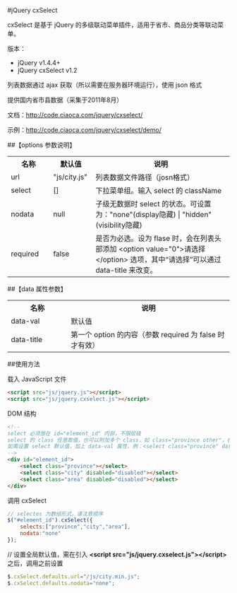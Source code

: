 #jQuery cxSelect

cxSelect 是基于 jQuery 的多级联动菜单插件，适用于省市、商品分类等联动菜单。

版本：

* jQuery v1.4.4+
* jQuery cxSelect v1.2

列表数据通过 ajax 获取（所以需要在服务器环境运行），使用 json 格式

提供国内省市县数据（采集于2011年8月）

文档：http://code.ciaoca.com/jquery/cxselect/

示例：http://code.ciaoca.com/jquery/cxselect/demo/

##【options 参数说明】
<table>
    <tr>
        <th width="80">名称</th>
        <th width="80">默认值</th>
        <th>说明</th>
    </tr>
    <tr>
        <td>url</td>
        <td>"js/city.js"</td>
        <td>列表数据文件路径（josn格式）</td>
    </tr>
    <tr>
        <td>select</td>
        <td>[]</td>
        <td>下拉菜单组。输入 select 的 className</td>
    </tr>
    <tr>
        <td>nodata</td>
        <td>null</td>
        <td>子级无数据时 select 的状态。可设置为："none"(display隐藏) | "hidden"(visibility隐藏)</td>
    </tr>
    <tr>
        <td>required</td>
        <td>false</td>
        <td>是否为必选。设为 flase 时，会在列表头部添加 &lt;option value="0"&gt;请选择&lt;/option&gt; 选项，其中“请选择”可以通过 data-title 来改变。</td>
    </tr>
</table>

##【data 属性参数】
<table>
    <tr>
        <th width="120">名称</th>
        <th>说明</th>
    </tr>
    <tr>
        <td>data-val</td>
        <td>默认值</td>
    </tr>
    <tr>
        <td>data-title</td>
        <td>第一个 option 的内容（参数 required 为 false 时才有效）</td>
    </tr>
</table>

##使用方法

载入 JavaScript 文件
```html
<script src="js/jquery.js"></script> 
<script src="js/jquery.cxselect.js"></script>
```

DOM 结构
```html
<!--
select 必须放在 id="element_id" 内部，不限层级 
select 的 class 任意取值，也可以附加多个 class，如 class="province other"，在调用时 selectes 只需要输入其中一个即可，但是不能重复
如需设置 select 默认值，加上 data-val 属性，例：<select class="province" data-val="浙江"></select>
-->
<div id="element_id">
    <select class="province"></select>
    <select class="city" disabled="disabled"></select>
    <select class="area" disabled="disabled"></select>
</div>
```

调用 cxSelect
``` javascript
// selectes 为数组形式，请注意顺序 
$("#element_id").cxSelect({
    selects:["province","city","area"],
    nodata:"none"
}); 
```

// 设置全局默认值，需在引入 **\<script src="js/jquery.cxselect.js"\>\</script\>** 之后，调用之前设置
``` javascript
$.cxSelect.defaults.url="/js/city.min.js";
$.cxSelect.defaults.nodata="none";
```
